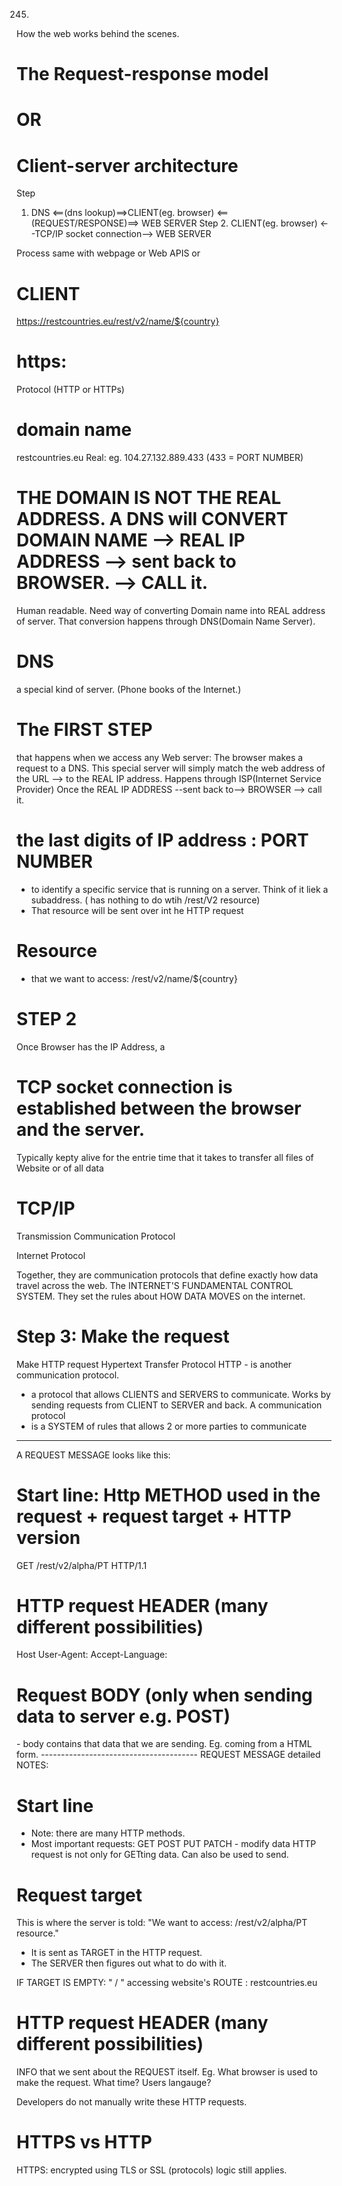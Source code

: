 245.

How the web works behind the scenes.

# The Request-response model

# OR

# Client-server architecture

Step

1.  DNS <==(dns lookup)==>CLIENT(eg. browser) <==(REQUEST/RESPONSE)==> WEB SERVER
    Step 2.
    CLIENT(eg. browser) <--TCP/IP socket connection--> WEB SERVER

Process same with webpage or Web APIS or

# CLIENT

https://restcountries.eu/rest/v2/name/${country}

# https:

Protocol (HTTP or HTTPs)

# domain name

restcountries.eu
Real: eg. 104.27.132.889.433 (433 = PORT NUMBER)

# THE DOMAIN IS NOT THE REAL ADDRESS. A DNS will CONVERT DOMAIN NAME --> REAL IP ADDRESS --> sent back to BROWSER. --> CALL it.

Human readable. Need way of converting Domain name into REAL address of server. That conversion happens through DNS(Domain Name Server).

# DNS

a special kind of server. (Phone books of the Internet.)

# The FIRST STEP

that happens when we access any Web server: The browser makes a request to a DNS. This special server will simply match the web address of the URL --> to the REAL IP address. Happens through ISP(Internet Service Provider)
Once the REAL IP ADDRESS --sent back to--> BROWSER --> call it.

# the last digits of IP address : PORT NUMBER

- to identify a specific service that is running on a server. Think of it liek a subaddress. ( has nothing to do wtih /rest/V2 resource)
- That resource will be sent over int he HTTP request

# Resource

- that we want to access:
  /rest/v2/name/${country}

# STEP 2

Once Browser has the IP Address, a

# TCP socket connection is established between the browser and the server.

Typically kepty alive for the entrie time that it takes to transfer all files of Website or of all data

# TCP/IP

Transmission
Communication
Protocol

Internet
Protocol

Together, they are communication protocols that define exactly how data travel across the web. The INTERNET'S FUNDAMENTAL CONTROL SYSTEM. They set the rules about HOW DATA MOVES on the internet.

# Step 3: Make the request

Make HTTP request
Hypertext
Transfer
Protocol
HTTP -
is another communication protocol.

- a protocol that allows CLIENTS and SERVERS to communicate. Works by sending requests from CLIENT to SERVER and back.
  A communication protocol
- is a SYSTEM of rules that allows 2 or more parties to communicate

---

A REQUEST MESSAGE looks like this:

# Start line: Http METHOD used in the request + request target + HTTP version

GET /rest/v2/alpha/PT HTTP/1.1

# HTTP request HEADER (many different possibilities)

Host
User-Agent:
Accept-Language:

# Request BODY (only when sending data to server e.g. POST)

<BODY>
 - body contains that data that we are sending. Eg. coming from a HTML form.
---------------------------------------
REQUEST MESSAGE detailed NOTES:

# Start line

- Note: there are many HTTP methods.
- Most important requests:
  GET
  POST
  PUT
  PATCH - modify data
  HTTP request is not only for GETting data. Can also be used to send.

# Request target

This is where the server is told: "We want to access:
/rest/v2/alpha/PT resource."

- It is sent as TARGET in the HTTP request.
- The SERVER then figures out what to do with it.

IF TARGET IS EMPTY:
" / "
accessing website's ROUTE : restcountries.eu

# HTTP request HEADER (many different possibilities)

INFO that we sent about the REQUEST itself.
Eg. What browser is used to make the request.
What time?
Users langauge?

Developers do not manually write these HTTP requests.

# HTTPS vs HTTP

HTTPS: encrypted using TLS or SSL (protocols)
logic still applies.
